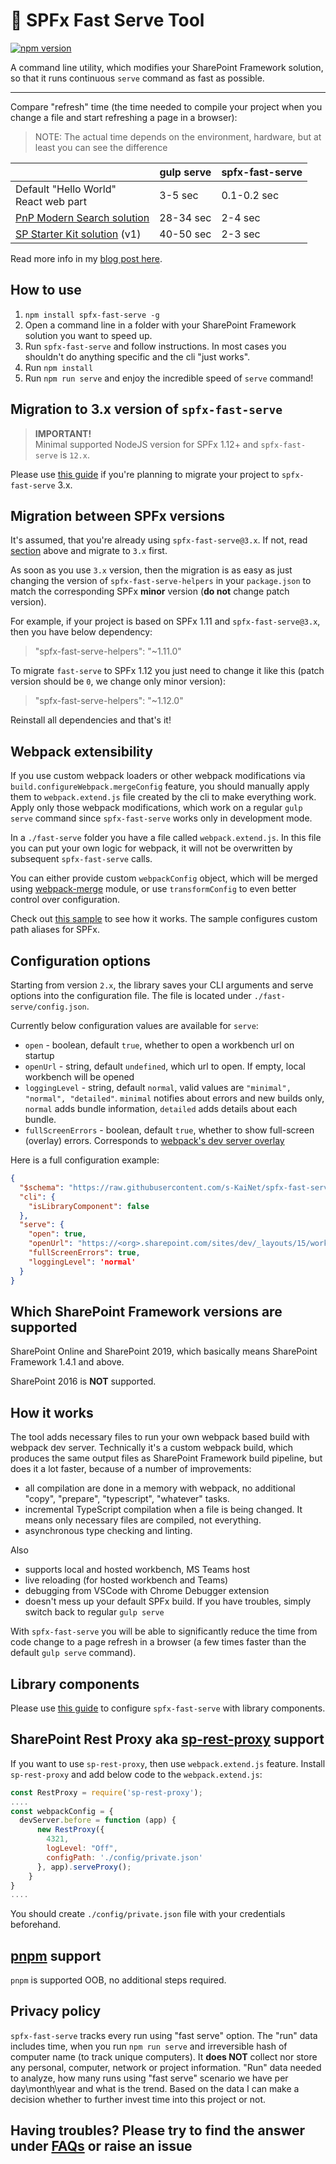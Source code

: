 # :rocket: SPFx Fast Serve Tool  

[![npm version](https://badge.fury.io/js/spfx-fast-serve.svg)](https://badge.fury.io/js/spfx-fast-serve)

A command line utility, which modifies your SharePoint Framework solution, so that it runs continuous `serve` command as fast as possible.

---

Compare "refresh" time (the time needed to compile your project when you change a file and start refreshing a page in a browser):
> NOTE: The actual time depends on the environment, hardware, but at least you can see the difference

|                                                                                     | gulp serve | spfx-fast-serve |
| ----------------------------------------------------------------------------------- | ---------- | --------------- |
| Default "Hello World" <br> React web part                                           | 3-5 sec    | 0.1-0.2 sec     |
| [PnP Modern Search solution](https://github.com/microsoft-search/pnp-modern-search) | 28-34 sec  | 2-4 sec         |
| [SP Starter Kit solution](https://github.com/SharePoint/sp-starter-kit) (v1)        | 40-50 sec  | 2-3 sec         |

Read more info in my [blog post here](https://spblog.net/post/2020/03/24/spfx-overclockers-or-how-significantly-speed-up-the-gulp-serve-command).

## How to use

1. `npm install spfx-fast-serve -g`
2. Open a command line in a folder with your SharePoint Framework solution you want to speed up.
3. Run `spfx-fast-serve` and follow instructions. In most cases you shouldn't do anything specific and the cli "just works".
4. Run `npm install`
5. Run `npm run serve` and enjoy the incredible speed of `serve` command!

## Migration to 3.x version of `spfx-fast-serve`

> **IMPORTANT!**  
> Minimal supported NodeJS version for SPFx 1.12+ and `spfx-fast-serve` is `12.x`.

Please use [this guide](/docs/Upgrade%20to%203x.md) if you're planning to migrate your project to `spfx-fast-serve` 3.x.  

## Migration between SPFx versions

It's assumed, that you're already using `spfx-fast-serve@3.x`. If not, read [section](#migration-to-3x-version-of-spfx-fast-serve) above and migrate to `3.x` first.  

As soon as you use `3.x` version, then the migration is as easy as just changing the version of `spfx-fast-serve-helpers` in your `package.json` to match the corresponding SPFx **minor** version (**do not** change patch version).

For example, if your project is based on SPFx 1.11 and `spfx-fast-serve@3.x`, then you have below dependency:
 > "spfx-fast-serve-helpers": "~1.11.0"

 To migrate `fast-serve` to SPFx 1.12 you just need to change it like this (patch version should be `0`, we change only minor version):
> "spfx-fast-serve-helpers": "~1.12.0"

Reinstall all dependencies and that's it!

## Webpack extensibility

If you use custom webpack loaders or other webpack modifications via `build.configureWebpack.mergeConfig` feature, you should manually apply them to `webpack.extend.js` file created by the cli to make everything work. Apply only those webpack modifications, which work on a regular `gulp serve` command since `spfx-fast-serve` works only in development mode.  

In a `./fast-serve` folder you have a file called `webpack.extend.js`. In this file you can put your own logic for webpack, it will not be overwritten by subsequent `spfx-fast-serve` calls.

You can either provide custom `webpackConfig` object, which will be merged using [webpack-merge](https://github.com/survivejs/webpack-merge) module, or use `transformConfig` to even better control over configuration.

Check out [this sample](https://github.com/s-KaiNet/spfx-fast-serve/blob/master/samples/advanced/fast-serve/webpack.extend.js) to see how it works. The sample configures custom path aliases for SPFx.

## Configuration options

Starting from version `2.x`, the library saves your CLI arguments and serve options into the configuration file. The file is located under `./fast-serve/config.json`.

Currently below configuration values are available for `serve`:

- `open` - boolean, default `true`, whether to open a workbench url on startup
- `openUrl` - string, default `undefined`, which url to open. If empty, local workbench will be opened
- `loggingLevel` - string, default `normal`, valid values are `"minimal", "normal", "detailed"`. `minimal` notifies about errors and new builds only, `normal` adds bundle information, `detailed` adds details about each bundle.
- `fullScreenErrors` - boolean, default `true`, whether to show full-screen (overlay) errors. Corresponds to [webpack's dev server overlay](https://webpack.js.org/configuration/dev-server/#devserveroverlay)

Here is a full configuration example:

```json
{
  "$schema": "https://raw.githubusercontent.com/s-KaiNet/spfx-fast-serve/master/schema/config.1.1.schema.json",
  "cli": {
    "isLibraryComponent": false
  },
  "serve": {
    "open": true,
    "openUrl": "https://<org>.sharepoint.com/sites/dev/_layouts/15/workbench.aspx",
    "fullScreenErrors": true,
    "loggingLevel": 'normal'
  }
}

```

## Which SharePoint Framework versions are supported

SharePoint Online and SharePoint 2019, which basically means SharePoint Framework 1.4.1 and above.

SharePoint 2016 is **NOT** supported.

## How it works

The tool adds necessary files to run your own webpack based build with webpack dev server. Technically it's a custom webpack build, which produces the same output files as SharePoint Framework build pipeline, but does it a lot faster, because of a number of improvements:

- all compilation are done in a memory with webpack, no additional "copy", "prepare", "typescript", "whatever" tasks.
- incremental TypeScript compilation when a file is being changed. It means only necessary files are compiled, not everything.
- asynchronous type checking and linting.

Also

- supports local and hosted workbench, MS Teams host
- live reloading (for hosted workbench and Teams)
- debugging from VSCode with Chrome Debugger extension
- doesn't mess up your default SPFx build. If you have troubles, simply switch back to regular `gulp serve`

With `spfx-fast-serve` you will be able to significantly reduce the time from code change to a page refresh in a browser (a few times faster than the default `gulp serve` command).

## Library components

Please use [this guide](/docs/LibraryComponents.md) to configure `spfx-fast-serve` with library components.

## SharePoint Rest Proxy aka [sp-rest-proxy](https://github.com/koltyakov/sp-rest-proxy) support

If you want to use `sp-rest-proxy`, then use `webpack.extend.js` feature. Install `sp-rest-proxy` and add below code to the `webpack.extend.js`:

```javascript
const RestProxy = require('sp-rest-proxy');
....
const webpackConfig = {
  devServer.before = function (app) {
      new RestProxy({
        4321,
        logLevel: "Off",
        configPath: './config/private.json'
      }, app).serveProxy();
    }
}
....
```

You should create `./config/private.json` file with your credentials beforehand.

## [pnpm](https://pnpm.js.org/) support

`pnpm` is supported OOB, no additional steps required.

## Privacy policy

`spfx-fast-serve` tracks every run using "fast serve" option. The "run" data includes time, when you run `npm run serve` and irreversible hash of computer name (to track unique computers). It **does NOT** collect nor store any personal, computer, network or project information. "Run" data needed to analyze, how many runs using "fast serve" scenario we have per day\month\year and what is the trend. Based on the data I can make a decision whether to further invest time into this project or not.

## Having troubles? Please try to find the answer under [FAQs](/docs/FAQ.md) or raise an issue
